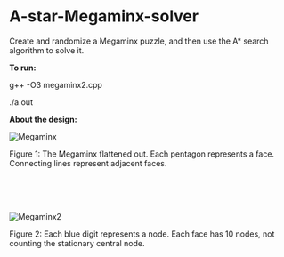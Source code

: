 # A-star-Megaminx-solver
Create and randomize a Megaminx puzzle, and then use the A* search algorithm to solve it.


**To run:**

g++ -O3 megaminx2.cpp

./a.out

**About the design:**

![Megaminx](https://i.ibb.co/hX72ZNC/megaminx2.jpg)

Figure 1: The Megaminx flattened out. Each pentagon represents a face. Connecting lines represent adjacent faces.

<br/><br/><br/>

![Megaminx2](https://i.ibb.co/NFyBSfz/megaminx3.jpg)

Figure 2: Each blue digit represents a node. Each face has 10 nodes, not counting the stationary central node.
